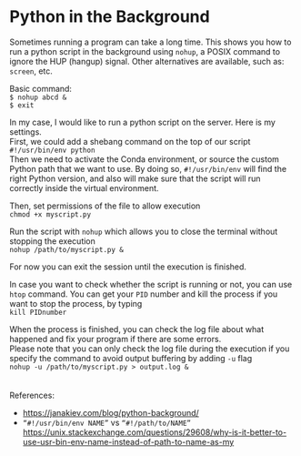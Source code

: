 # Python in the Background

Sometimes running a program can take a long time.
This shows you how to run a python script in the background using `nohup`, a POSIX command to ignore the HUP (hangup) signal.
Other alternatives are available, such as: `screen`, etc. <br>

Basic command:<br>
`$ nohup abcd &`<br>
`$ exit`

In my case, I would like to run a python script on the server. Here is my settings. <br>
First, we could add a shebang command on the top of our script <br>
`#!/usr/bin/env python`<br>
Then we need to activate the Conda environment, or source the custom Python path that we want to use.
By doing so, `#!/usr/bin/env` will find the right Python version, and also will make sure that the script will run correctly inside the virtual environment.<br>

Then, set permissions of the file to allow execution<br>
`chmod +x myscript.py`

Run the script with `nohup` which allows you to close the terminal without stopping the execution<br>
`nohup /path/to/myscript.py &`

For now you can exit the session until the execution is finished. <br>

In case you want to check whether the script is running or not, you can use `htop` command.
You can get your `PID` number and kill the process if you want to stop the process, by typing <br>
`kill PIDnumber`

When the process is finished, you can check the log file about what happened and fix your program if there are some errors.<br>
Please note that you can only check the log file during the execution if you specify the command to avoid output buffering by adding `-u` flag <br>
`nohup -u /path/to/myscript.py > output.log &` <br>
<br>
<br>
References:<br>
- https://janakiev.com/blog/python-background/ <br>
- `“#!/usr/bin/env NAME”` vs `“#!/path/to/NAME”` <br>
https://unix.stackexchange.com/questions/29608/why-is-it-better-to-use-usr-bin-env-name-instead-of-path-to-name-as-my

